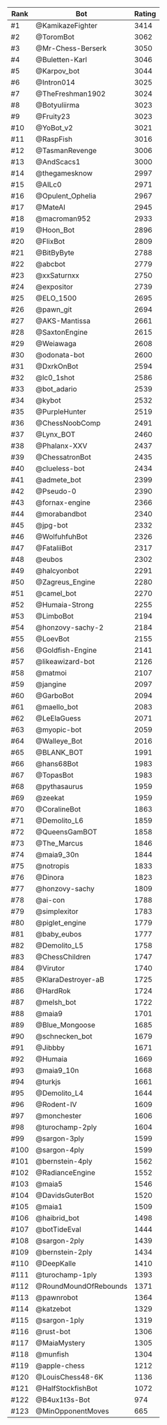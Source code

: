 Rank|Bot|Rating
---|---|---
#1|@KamikazeFighter|3414
#2|@ToromBot|3062
#3|@Mr-Chess-Berserk|3050
#4|@Buletten-Karl|3046
#5|@Karpov_bot|3044
#6|@Intron014|3025
#7|@TheFreshman1902|3024
#8|@Botyuliirma|3023
#9|@Fruity23|3023
#10|@YoBot_v2|3021
#11|@RaspFish|3016
#12|@TasmanRevenge|3006
#13|@AndScacs1|3000
#14|@thegamesknow|2997
#15|@AILc0|2971
#16|@Opulent_Ophelia|2967
#17|@MateAI|2945
#18|@macroman952|2933
#19|@Hoon_Bot|2896
#20|@FlixBot|2809
#21|@BitByByte|2788
#22|@abcbot|2779
#23|@xxSaturnxx|2750
#24|@expositor|2739
#25|@ELO_1500|2695
#26|@pawn_git|2694
#27|@AKS-Mantissa|2661
#28|@SaxtonEngine|2615
#29|@Weiawaga|2608
#30|@odonata-bot|2600
#31|@DxrkOnBot|2594
#32|@lc0_1shot|2586
#33|@bot_adario|2539
#34|@kybot|2532
#35|@PurpleHunter|2519
#36|@ChessNoobComp|2491
#37|@Lynx_BOT|2460
#38|@Phalanx-XXV|2437
#39|@ChessatronBot|2435
#40|@clueless-bot|2434
#41|@admete_bot|2399
#42|@Pseudo-0|2390
#43|@fornax-engine|2366
#44|@morabandbot|2340
#45|@jpg-bot|2332
#46|@WolfuhfuhBot|2326
#47|@FataliiBot|2317
#48|@eubos|2302
#49|@halcyonbot|2291
#50|@Zagreus_Engine|2280
#51|@camel_bot|2270
#52|@Humaia-Strong|2255
#53|@LimboBot|2194
#54|@honzovy-sachy-2|2184
#55|@LoevBot|2155
#56|@Goldfish-Engine|2141
#57|@likeawizard-bot|2126
#58|@matmoi|2107
#59|@jangine|2097
#60|@GarboBot|2094
#61|@maello_bot|2083
#62|@LeElaGuess|2071
#63|@myopic-bot|2059
#64|@Walleye_Bot|2016
#65|@BLANK_BOT|1991
#66|@hans68Bot|1983
#67|@TopasBot|1983
#68|@pythasaurus|1959
#69|@zeekat|1959
#70|@CoralineBot|1863
#71|@Demolito_L6|1859
#72|@QueensGamBOT|1858
#73|@The_Marcus|1846
#74|@maia9_30n|1844
#75|@notropis|1833
#76|@Dinora|1823
#77|@honzovy-sachy|1809
#78|@ai-con|1788
#79|@simplexitor|1783
#80|@piglet_engine|1779
#81|@baby_eubos|1777
#82|@Demolito_L5|1758
#83|@ChessChildren|1747
#84|@Virutor|1740
#85|@KlaraDestroyer-aB|1725
#86|@HardRok|1724
#87|@melsh_bot|1722
#88|@maia9|1701
#89|@Blue_Mongoose|1685
#90|@schnecken_bot|1679
#91|@Jibbby|1671
#92|@Humaia|1669
#93|@maia9_10n|1668
#94|@turkjs|1661
#95|@Demolito_L4|1644
#96|@Rodent-IV|1609
#97|@monchester|1606
#98|@turochamp-2ply|1604
#99|@sargon-3ply|1599
#100|@sargon-4ply|1599
#101|@bernstein-4ply|1562
#102|@RadianceEngine|1552
#103|@maia5|1546
#104|@DavidsGuterBot|1520
#105|@maia1|1509
#106|@haibrid_bot|1498
#107|@botTideEval|1444
#108|@sargon-2ply|1439
#109|@bernstein-2ply|1434
#110|@DeepKalle|1410
#111|@turochamp-1ply|1393
#112|@RoundMoundOfRebounds|1371
#113|@pawnrobot|1364
#114|@katzebot|1329
#115|@sargon-1ply|1319
#116|@rust-bot|1306
#117|@MaiaMystery|1305
#118|@munfish|1304
#119|@apple-chess|1212
#120|@LouisChess48-6K|1136
#121|@HalfStockfishBot|1072
#122|@B4ux1t3s-Bot|974
#123|@MinOpponentMoves|665
